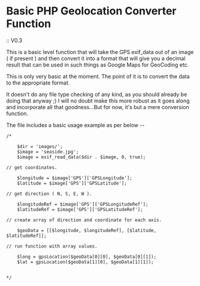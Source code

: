 # Basic PHP Geolocation Converter Function

:: V0.3

This is a basic level function that will take the GPS exif_data out of an image ( if present ) and then convert it into a format that will give you a decimal result that can be used in such things as Google Maps for GeoCoding etc.

This is only very basic at the moment. The point of it is to convert the data to the appropriate format.

It doesn't do any file type checking of any kind, as you should already be doing that anyway ;) I will no doubt make this more robust as it goes along and incorporate all that goodness...But for now, it's but a mere conversion function.

The file includes a basic usage example as per below --

	/*

		$dir = 'images/';
  		$image = 'seaside.jpg';
  		$image = exif_read_data($dir . $image, 0, true);

  	// get coordinates.

  		$longitude = $image['GPS']['GPSLongitude'];
  		$latitude = $image['GPS']['GPSLatitude'];

  	// get direction ( N, S, E, W ).

  		$longitudeRef = $image['GPS']['GPSLongitudeRef'];
  		$latitudeRef = $image['GPS']['GPSLatitudeRef'];

  	// create array of direction and coordinate for each axis.

  		$geoData = [[$longitude, $longitudeRef], [$latitude, $latitudeRef]];

  	// run function with array values.

  		$long = gpsLocation($geoData[0][0], $geoData[0][1]);
  		$lat = gpsLocation($geoData[1][0], $geoData[1][1]);


	*/

